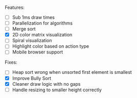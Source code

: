 Features:

- [ ] Sub 1ms draw times
- [ ] Parallelization for algorithms
- [ ] Merge sort
- [x] 2D color matrix visualization
- [ ] Spiral visualization
- [ ] Highlight color based on action type
- [ ] Mobile browser support

Fixes:

- [ ] Heap sort wrong when unsorted first element is smallest
- [x] Improve Bully Sort
- [x] Cleaner draw logic with no gaps
- [ ] Handle resizing to smaller height correctly
